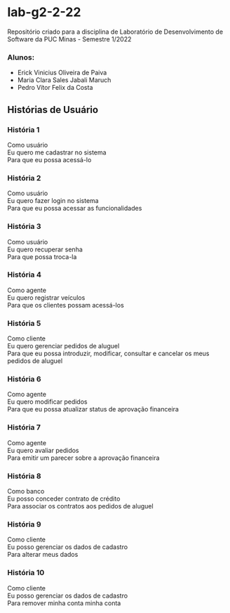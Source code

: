 # **lab-g2-2-22**
Repositório criado para a disciplina de Laboratório de Desenvolvimento de Software da PUC Minas - Semestre 1/2022

### **Alunos:**
- Erick Vinicius Oliveira de Paiva
- Maria Clara Sales Jabali Maruch
- Pedro Vítor Felix da Costa

## **Histórias de Usuário**

### **História 1**

Como usuário<br/>
Eu quero me cadastrar no sistema<br/>
Para que eu possa acessá-lo

### **História 2**

Como usuário<br/>
Eu quero fazer login no sistema<br/>
Para que eu possa acessar as funcionalidades

### **História 3**

Como usuário<br/>
Eu quero recuperar senha<br/>
Para que possa troca-la

### **História 4**

Como agente<br/>
Eu quero registrar veículos<br/>
Para que os clientes possam acessá-los

### **História 5**

Como cliente<br/>
Eu quero gerenciar pedidos de aluguel<br/>
Para que eu possa introduzir, modificar, consultar e cancelar os meus pedidos de aluguel

### **História 6**

Como agente<br/>
Eu quero modificar pedidos<br/>
Para que eu possa atualizar status de aprovação financeira

### **História 7**

Como agente<br/>
Eu quero avaliar pedidos<br/>
Para emitir um parecer sobre a aprovação financeira

### **História 8**

Como banco<br/>
Eu posso conceder contrato de crédito<br/>
Para associar os contratos aos pedidos de aluguel


### **História 9**

Como cliente<br/>
Eu posso gerenciar os dados de cadastro<br/>
Para alterar meus dados

### **História 10**

Como cliente<br/>
Eu posso gerenciar os dados de cadastro<br/>
Para remover minha conta minha conta

